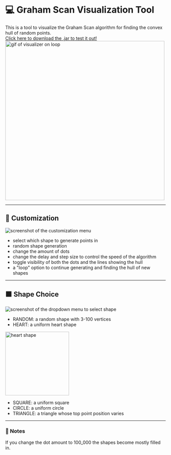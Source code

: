 # 💻 Graham Scan Visualization Tool

This is a tool to visualize the Graham Scan algorithm for finding the convex hull of random points.  
[Click here to download the .jar to test it out!](https://github.com/Incandescent-Turtle/graham-scan-visualizer/raw/master/out/artifacts/grahams_scan_jar/grahams-scan.jar)  
<img alt="gif of visualizer on loop" src="https://i.imgur.com/eyLt0Im.gif" width="500px">

---
## 💄 Customization

![screenshot of the customization menu](https://i.imgur.com/aKGXWw9.png)
- select which shape to generate points in
- random shape generation
- change the amount of dots
- change the delay and step size to control the speed of the algorithm
- toggle visibility of both the dots and the lines showing the hull
- a "loop" option to continue generating and finding the hull of new shapes

---
## 🟩 Shape Choice
![screenshot of the dropdown menu to select shape](https://i.imgur.com/F3UmiPV.png)
- RANDOM: a random shape with 3-100 vertices
- HEART: a uniform heart shape  
<img alt="heart shape" src="https://i.imgur.com/vATZn0E.png" width="200px">  

- SQUARE: a uniform square
- CIRCLE: a uniform circle
- TRIANGLE: a triangle whose top point position varies

---
### 📓 Notes
If you change the dot amount to 100_000 the shapes become mostly filled in.
